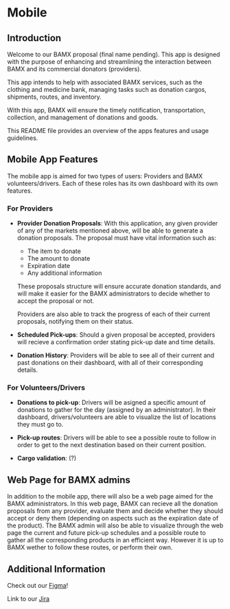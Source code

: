 # Mobile

## Introduction

Welcome to our BAMX proposal (final name pending). This app is designed with the purpose of enhancing and streamlining the interaction between BAMX and its commercial donators (providers). 

This app intends to help with associated BAMX services, such as the clothing and medicine bank, managing tasks such as donation cargos, shipments, routes, and inventory.

With this app, BAMX will ensure the timely notification, transportation, collection, and management of donations and goods.

This README file provides an overview of the apps features and usage guidelines.

## Mobile App Features
The mobile app is aimed for two types of users: Providers and BAMX volunteers/drivers. Each of these roles has its own dashboard with its own features.

### For Providers

- __Provider Donation Proposals__: With this application, any given provider of any of the markets mentioned above, will be able to generate a donation proposals. The proposal must have vital information such as:
    - The item to donate
    - The amount to donate
    - Expiration date
    - Any additional information

    These proposals structure will ensure accurate donation standards, and will make it easier for the BAMX administrators to decide whether to accept the proposal or not.

    Providers are also able to track the progress of each of their current proposals, notifying them on their status.

- __Scheduled Pick-ups__: Should a given proposal be accepted, providers will recieve a confirmation order stating pick-up date and time details.

- __Donation History__: Providers will be able to see all of their current and past donations on their dashboard, with all of their corresponding details.

### For Volunteers/Drivers

- __Donations to pick-up__: Drivers will be asigned a specific amount of donations to gather for the day (assigned by an administrator). In their dashboard, drivers/volunteers are able to visualize the list of locations they must go to.

- __Pick-up routes__: Drivers will be able to see a possible route to follow in order to get to the next destination based on their current position.

- __Cargo validation__: (?)

## Web Page for BAMX admins
In addition to the mobile app, there will also be a web page aimed for the BAMX administrators. In this web page, BAMX can recieve all the donation proposals from any provider, evaluate them and decide whether they should accept or deny them (depending on aspects such as the expiration date of the product). The BAMX admin will also be able to visualize through the web page the current and future pick-up schedules and a possible route to gather all the corresponding products in an efficient way. However it is up to BAMX wether to follow these routes, or perform their own. 

## Additional Information
Check out our [Figma](https://www.figma.com/file/5oSU2v4PJvEKnWpgKa5u4r/Mobile-Design?type=design&node-id=215%3A128&mode=design&t=yOainrZwURZPwvTA-1)!

Link to our [Jira](https://juanjosalco.atlassian.net/jira/software/projects/TC2007B/boards/1)
